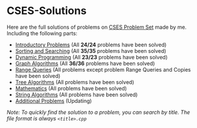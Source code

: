 # CSES-Solutions

Here are the full solutions of problems on [CSES Problem Set](https://cses.fi/problemset) made by me. Including the following parts:

* [Introductory Problems](https://github.com/truongcongthanh2000/CSES-Solutions/tree/master/Introductory%20Problems) (All **24/24** problems have been solved)
* [Sorting and Searching](https://github.com/truongcongthanh2000/CSES-Solutions/tree/master/Sorting%20and%20Searching) (All **35/35** problems have been solved)
* [Dynamic Programming](https://github.com/truongcongthanh2000/CSES-Solutions/tree/master/Dynamic%20Programming) (All **23/23** problems have been solved)
* [Graph Algorithms](https://github.com/truongcongthanh2000/CSES-Solutions/tree/master/Graph%20Algorithms) (All **36/36** problems have been solved)
* [Range Queries](https://github.com/truongcongthanh2000/CSES-Solutions/tree/master/Range%20Queries) (All problems except problem Range Queries and Copies have been solved)
* [Tree Algorithms](https://github.com/truongcongthanh2000/CSES-Solutions/tree/master/Tree%20Algorithms) (All problems have been solved)
* [Mathematics](https://github.com/truongcongthanh2000/CSES-Solutions/tree/master/Mathematics) (All problems have been solved)
* [String Algorithms](https://github.com/truongcongthanh2000/CSES-Solutions/tree/master/String%20Algorithms) (All problems have been solved)
* [Additional Problems]() (Updating)

*Note: To quickly find the solution to a problem, you can search by title. The file format is always ```<title>.cpp```*